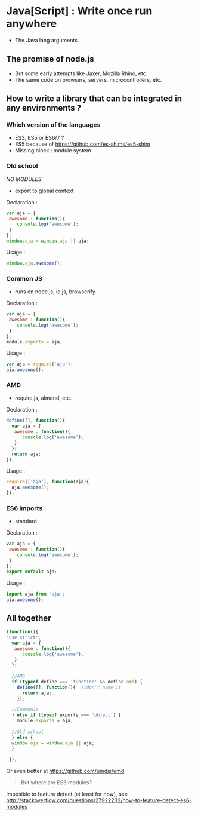 # Java[Script] : Write once run anywhere 

- The Java lang arguments 

## The promise of node.js

 - But some early attempts like Jaxer, Mozilla Rhino, etc.
 - The same code on browsers, servers, microcontrollers, etc.
 
## How to write a library that can be integrated in any environments ?
 
### Which version of the languages 

 - ES3, ES5 or ES6/7 ?
 - ES5 because of https://github.com/es-shims/es5-shim
 - Missing block : module system

### Old school

_NO MODULES_
 
 - export to global context

Declaration :
```js
var aja = {
 awesome : function(){
    console.log('awesome');
 }
};
window.aja = window.aja || aja;
```

Usage :
```js
window.aja.awesome();
```

### Common JS

 - runs on node.js, io.js, browserify

Declaration :
```js
var aja = {
 awesome : function(){
    console.log('awesome');
 }
};
module.exports = aja;
```

Usage :
```js
var aja = require('aja');
aja.awesome();
```

### AMD

  - require.js, almond, etc.

Declaration :
```js
define([], function(){
  var aja = {
   awesome : function(){
      console.log('awesome');
   }
  };
  return aja;
});
```

Usage :
```js
require(['aja'], function(aja){
  aja.awesome();
});
```

### ES6 imports

  - standard

Declaration :
```js
var aja = {
 awesome : function(){
    console.log('awesome');
 }
};
export default aja;
```

Usage :
```js
import aja from 'aja';
aja.awesome();
```

## All together
 
```js
(function(){
'use strict';
  var aja = {
   awesome : function(){
      console.log('awesome');
   }
  };
 
  //AMD
  if (typeof define === 'function' && define.amd) {
    define([], function(){  //don't name it
      return aja;
    });
  
  //CommonJs
  } else if (typeof exports === 'object') {
    module.exports = aja;
    
  //Old school
  } else {
  window.aja = window.aja || aja;
  }
 
 });
```

  Or even better at https://github.com/umdjs/umd
 
> But where are ES6 modules?

Imposible to feature detect (at least for now), see http://stackoverflow.com/questions/27922232/how-to-feature-detect-es6-modules
